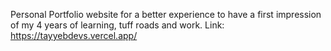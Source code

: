 Personal Portfolio website for a better experience to have a first impression of my 4 years of learning, tuff roads and work.
Link: https://tayyebdevs.vercel.app/

